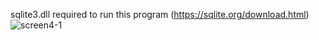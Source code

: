 sqlite3.dll required to run this program (https://sqlite.org/download.html)<br>
![screen4-1](https://github.com/user-attachments/assets/815759ed-57c2-49c1-9d6b-09d93f3bba9f)




